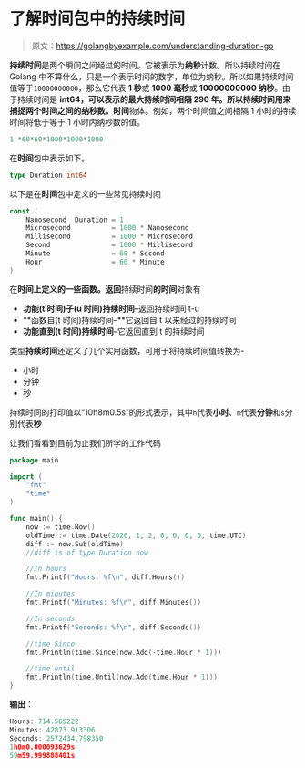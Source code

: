 # 了解时间包中的持续时间

> 原文：<https://golangbyexample.com/understanding-duration-go>

**持续时间**是两个瞬间之间经过的时间。它被表示为**纳秒**计数。所以持续时间在 Golang 中不算什么，只是一个表示时间的数字，单位为纳秒。所以如果持续时间值等于`10000000000`，那么它代表 **1 秒**或 **1000 毫秒**或 **10000000000 纳秒**。由于持续时间是 **int64，**可以表示的最大持续时间相隔 290 年。所以持续时间用来捕捉两个**时间之间的纳秒数。时间**物体。例如，两个时间值之间相隔 1 小时的持续时间将低于等于 1 小时内纳秒数的值。

```go
1 *60*60*1000*1000*1000
```

在**时间**包中表示如下。

```go
type Duration int64
```

以下是在**时间**包中定义的一些常见持续时间

```go
const (
    Nanosecond  Duration = 1
    Microsecond          = 1000 * Nanosecond
    Millisecond          = 1000 * Microsecond
    Second               = 1000 * Millisecond
    Minute               = 60 * Second
    Hour                 = 60 * Minute
)
```

在**时间上定义的一些函数。返回**持续时间**的时间**对象有

*   **功能(t 时间)子(u 时间)持续时间**–返回持续时间 t-u
*   **函数自(t 时间)持续时间–**它返回自 t 以来经过的持续时间
*   **功能直到(t 时间)持续时间**–它返回直到 t 的持续时间

类型**持续时间**还定义了几个实用函数，可用于将持续时间值转换为-

*   小时
*   分钟
*   秒

持续时间的打印值以“10h8m0.5s”的形式表示，其中`h`代表**小时**、`m`代表**分钟**和`s`分别代表**秒**

让我们看看到目前为止我们所学的工作代码

```go
package main

import (
    "fmt"
    "time"
)

func main() {
    now := time.Now()
    oldTime := time.Date(2020, 1, 2, 0, 0, 0, 0, time.UTC)
    diff := now.Sub(oldTime)
    //diff is of type Duration now

    //In hours
    fmt.Printf("Hours: %f\n", diff.Hours())

    //In minutes
    fmt.Printf("Minutes: %f\n", diff.Minutes())

    //In seconds
    fmt.Printf("Seconds: %f\n", diff.Seconds())

    //time Since
    fmt.Println(time.Since(now.Add(-time.Hour * 1)))

    //time until
    fmt.Println(time.Until(now.Add(time.Hour * 1)))
}
```

**输出**：

```go
Hours: 714.565222
Minutes: 42873.913306
Seconds: 2572434.798350
1h0m0.000093629s
59m59.999888401s
```